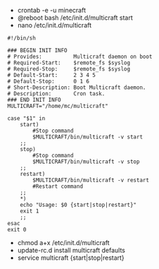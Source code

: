 * crontab -e -u minecraft
* @reboot bash /etc/init.d/multicraft start
* nano /etc/init.d/multicraft

<pre><code>#!/bin/sh

### BEGIN INIT INFO
# Provides:          Multicraft daemon on boot
# Required-Start:    $remote_fs $syslog
# Required-Stop:     $remote_fs $syslog
# Default-Start:     2 3 4 5
# Default-Stop:      0 1 6
# Short-Description: Boot Multicraft daemon.
# Description:       Cron task.
### END INIT INFO
MULTICRAFT="/home/mc/multicraft"

case "$1" in
    start)
        #Stop command
        $MULTICRAFT/bin/multicraft -v start
    ;;
    stop)
        #Stop command
        $MULTICRAFT/bin/multicraft -v stop
    ;;
    restart)
        $MULTICRAFT/bin/multicraft -v restart
        #Restart command
    ;;
    *)
    echo "Usage: $0 {start|stop|restart}"
    exit 1
    ;;
esac
exit 0
</code></pre> 

* chmod a+x /etc/init.d/multicraft 
* update-rc.d install multicraft defaults 
* service multicraft {start|stop|restart}
